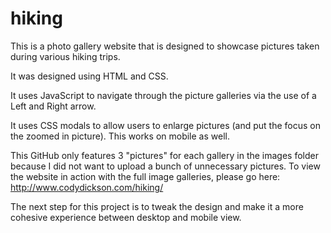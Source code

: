 # hiking
This is a photo gallery website that is designed to showcase pictures taken during various hiking trips.

It was designed using HTML and CSS.

It uses JavaScript to navigate through the picture galleries via the use of a Left and Right arrow.

It uses CSS modals to allow users to enlarge pictures (and put the focus on the zoomed in picture). This works on mobile as well.

This GitHub only features 3 "pictures" for each gallery in the images folder because I did not want to upload a bunch of unnecessary pictures. To view the website in action with the full image galleries, please go here: http://www.codydickson.com/hiking/

The next step for this project is to tweak the design and make it a more cohesive experience between desktop and mobile view.
